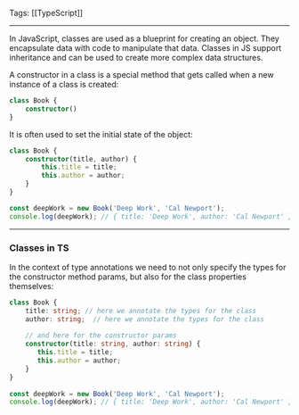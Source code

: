 
Tags: [[TypeScript]]

---
 
In JavaScript, classes are used as a blueprint for creating an object. They encapsulate data with code to manipulate that data. Classes in JS support inheritance and can be used to create more complex data structures.


A constructor in a class is a special method that gets called when a new instance of a class is created:

```ts
class Book {
	constructor()
}
```

 It is often used to set the initial state of the object:
 
```ts
class Book {
	constructor(title, author) {
		this.title = title;
		this.author = author;
	}
}

const deepWork = new Book('Deep Work', 'Cal Newport');
console.log(deepWork); // { title: 'Deep Work', author: 'Cal Newport' }
```

---

### Classes in TS

In the context of type annotations we need to not only specify the types for the constructor method params, but also for the class properties themselves:

```ts
class Book {  
    title: string; // here we annotate the types for the class
    author: string;  // here we annotate the types for the class
	
	// and here for the constructor params
    constructor(title: string, author: string) {  
       this.title = title;  
       this.author = author;  
    }  
}  
  
const deepWork = new Book('Deep Work', 'Cal Newport');  
console.log(deepWork); // { title: 'Deep Work', author: 'Cal Newport' }
```